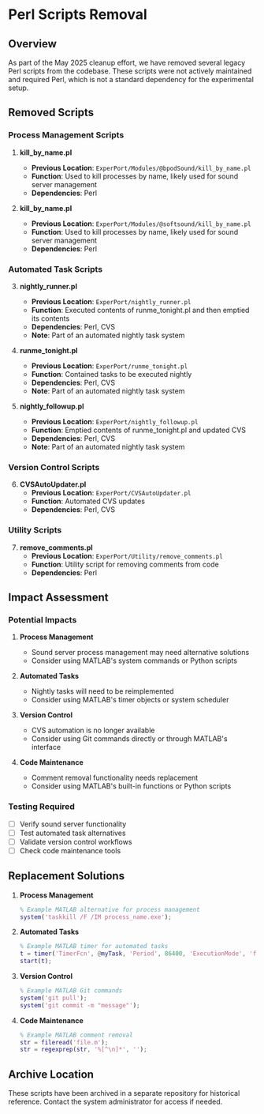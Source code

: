 # Perl Scripts Removal

## Overview

As part of the May 2025 cleanup effort, we have removed several legacy Perl scripts from the codebase. These scripts were not actively maintained and required Perl, which is not a standard dependency for the experimental setup.

## Removed Scripts

### Process Management Scripts

1. **kill_by_name.pl**
   - **Previous Location**: `ExperPort/Modules/@bpodSound/kill_by_name.pl`
   - **Function**: Used to kill processes by name, likely used for sound server management
   - **Dependencies**: Perl

2. **kill_by_name.pl**
   - **Previous Location**: `ExperPort/Modules/@softsound/kill_by_name.pl`
   - **Function**: Used to kill processes by name, likely used for sound server management
   - **Dependencies**: Perl

### Automated Task Scripts

3. **nightly_runner.pl**
   - **Previous Location**: `ExperPort/nightly_runner.pl`
   - **Function**: Executed contents of runme_tonight.pl and then emptied its contents
   - **Dependencies**: Perl, CVS
   - **Note**: Part of an automated nightly task system

4. **runme_tonight.pl**
   - **Previous Location**: `ExperPort/runme_tonight.pl`
   - **Function**: Contained tasks to be executed nightly
   - **Dependencies**: Perl, CVS
   - **Note**: Part of an automated nightly task system

5. **nightly_followup.pl**
   - **Previous Location**: `ExperPort/nightly_followup.pl`
   - **Function**: Emptied contents of runme_tonight.pl and updated CVS
   - **Dependencies**: Perl, CVS
   - **Note**: Part of an automated nightly task system

### Version Control Scripts

6. **CVSAutoUpdater.pl**
   - **Previous Location**: `ExperPort/CVSAutoUpdater.pl`
   - **Function**: Automated CVS updates
   - **Dependencies**: Perl, CVS

### Utility Scripts

7. **remove_comments.pl**
   - **Previous Location**: `ExperPort/Utility/remove_comments.pl`
   - **Function**: Utility script for removing comments from code
   - **Dependencies**: Perl

## Impact Assessment

### Potential Impacts

1. **Process Management**
   - Sound server process management may need alternative solutions
   - Consider using MATLAB's system commands or Python scripts

2. **Automated Tasks**
   - Nightly tasks will need to be reimplemented
   - Consider using MATLAB's timer objects or system scheduler

3. **Version Control**
   - CVS automation is no longer available
   - Consider using Git commands directly or through MATLAB's interface

4. **Code Maintenance**
   - Comment removal functionality needs replacement
   - Consider using MATLAB's built-in functions or Python scripts

### Testing Required

- [ ] Verify sound server functionality
- [ ] Test automated task alternatives
- [ ] Validate version control workflows
- [ ] Check code maintenance tools

## Replacement Solutions

1. **Process Management**
   ```matlab
   % Example MATLAB alternative for process management
   system('taskkill /F /IM process_name.exe');
   ```

2. **Automated Tasks**
   ```matlab
   % Example MATLAB timer for automated tasks
   t = timer('TimerFcn', @myTask, 'Period', 86400, 'ExecutionMode', 'fixedRate');
   start(t);
   ```

3. **Version Control**
   ```matlab
   % Example MATLAB Git commands
   system('git pull');
   system('git commit -m "message"');
   ```

4. **Code Maintenance**
   ```matlab
   % Example MATLAB comment removal
   str = fileread('file.m');
   str = regexprep(str, '%[^\n]*', '');
   ```

## Archive Location

These scripts have been archived in a separate repository for historical reference. Contact the system administrator for access if needed. 